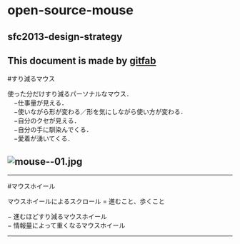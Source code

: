 # open-source-mouse
## sfc2013-design-strategy  
This document is made by [gitfab](http://gitfab.org)
---
#すり減るマウス

使った分だけすり減るパーソナルなマウス．<br>
　−仕事量が見える．<br>
　−使いながら形が変わる／形を気にしながら使い方が変わる．<br>
　−自分のクセが見える．<br>
　−自分の手に馴染んでくる．<br>
　−愛着が湧いてくる．<br>

![mouse--01.jpg](https://raw.github.com/ken0324/open-source-mouse/master/gitfab/resources/mouse--01.jpg)
---

---
#マウスホイール

マウスホイールによるスクロール = 進むこと、歩くこと

 − 進むほどすり減るマウスホイール <br>
 − 情報量によって重くなるマウスホイール <br>

---

